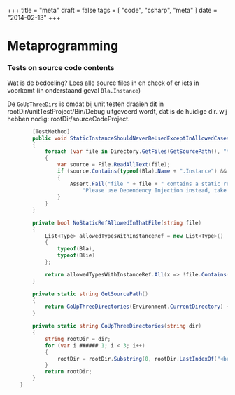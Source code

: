 +++
title = "meta"
draft = false
tags = [
    "code",
    "csharp",
    "meta"
]
date = "2014-02-13"
+++
# Metaprogramming 

### Tests on source code contents 

Wat is de bedoeling? Lees alle source files in en check of er iets in voorkomt (in onderstaand geval `Bla.Instance`)

De `GoUpThreeDirs` is omdat bij unit testen draaien dit in rootDir/unitTestProject/Bin/Debug uitgevoerd wordt, dat is de huidige dir. wij hebben nodig: rootDir/sourceCodeProject. 

```csharp
        [TestMethod]
        public void StaticInstanceShouldNeverBeUsedExceptInAllowedCases()
        {
            foreach (var file in Directory.GetFiles(GetSourcePath(), "*.cs", SearchOption.AllDirectories))
            {
                var source = File.ReadAllText(file);
                if (source.Contains(typeof(Bla).Name + ".Instance") && NoStaticRefAllowedInThatFile(file))
                {
                    Assert.Fail("file " + file + " contains a static reference to Bla which is not allowed!" +
                        "Please use Dependency Injection instead, take a look at the existing repositories as an example.");
                }
            }
        }

        private bool NoStaticRefAllowedInThatFile(string file)
        {
            List<Type> allowedTypesWithInstanceRef = new List<Type>()
            {
                typeof(Bla),
                typeof(Blie)
            };

            return allowedTypesWithInstanceRef.All(x => !file.Contains(x.Name));
        }

        private static string GetSourcePath()
        {
            return GoUpThreeDirectories(Environment.CurrentDirectory) + "<br/><br/>ProjectNameOfSourceCode";
        }

        private static string GoUpThreeDirectories(string dir)
        {
            string rootDir = dir;
            for (var i ###### 1; i < 3; i++)
            {
                rootDir = rootDir.Substring(0, rootDir.LastIndexOf("<br/><br/>", StringComparison.Ordinal));
            }
            return rootDir;
        }
    }
```